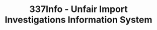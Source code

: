 ---
bigquery: https://console.cloud.google.com/bigquery?p=patents-public-data&d=usitc_investigations&page=dataset&project=sheets-management-319211
citation: US International Trade Commission 337Info Unfair Import Investigations Information
  System
contributors: US International Trade Comission
cost: None
description: US International Trade Commission 337Info Unfair Import Investigations
  Information System contains data on investigations done under Section 337. Section
  337 declares the infringement of certain statutory intellectual property rights
  and other forms of unfair competition in import trade to be unlawful practices.
  Most Section 337 investigations involve allegations of patent or registered trademark
  infringement.
documentation: FAQ and tutorial available on the site
last_edit: Mon, 04 Apr 2022 19:10:40 GMT
location: https://pubapps2.usitc.gov/337external/
maintained_by: US International Trade Comission
schema_fields: '[''cafcAppeals'', ''ouiiParticipation'', ''patentNumbers'', ''complainant'',
  ''issueDateOtherNonFinal'', ''teoIdDueDate'', ''internalRemand'', ''invUnfairAct'',
  ''trademarkNumbers'', ''docketNo'', ''dateComplaintFiled'', ''actualEndDateEvidHear'',
  ''targetDate'', ''finalIdOnViolationIssue'', ''teoProceedingInvolved'', ''gcAttorney'',
  ''respondent'', ''endDateMarkmanHearing'', ''scheduledEndDateEvidHear'', ''ouiiAttorney'',
  ''lastUpdated'', ''currentActiveALJ'', ''title'', ''investigationType'', ''investigationTermDate'',
  ''scheduledStartDateEvidHear'', ''teoReliefGranted'', ''dateOfPublicationFrNotice'',
  ''investigationNo'', ''patentNumber'', ''finalIdOnViolationDue'', ''copyrightNumbers'',
  ''reportingRequirements'', ''markmanHearing'', ''dateCreated'', ''htsNumbers'',
  ''currentStatus'', ''teoIdIssueDate'', ''actualStartDateEvidHear'', ''finalDetNoViolation'',
  ''id'', ''finalDetViolation'', ''publication_number'', ''startDateMarkmanHearing'',
  ''aljAssigned'']'
shortname: unfair_import_investigations
tags:
- import
- legal
- trade
timeframe: 2008-2021 (prior to 2008 downloadable as a JSON file)
title: 337Info - Unfair Import Investigations Information System
uuid: 2721f5ec-e599-4890-9265-9706719fc71e
---